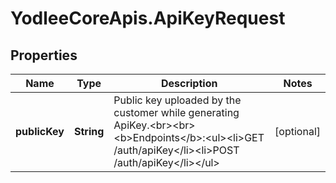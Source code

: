 # YodleeCoreApis.ApiKeyRequest

## Properties
Name | Type | Description | Notes
------------ | ------------- | ------------- | -------------
**publicKey** | **String** | Public key uploaded by the customer while generating ApiKey.&lt;br&gt;&lt;br&gt;&lt;b&gt;Endpoints&lt;/b&gt;:&lt;ul&gt;&lt;li&gt;GET /auth/apiKey&lt;/li&gt;&lt;li&gt;POST /auth/apiKey&lt;/li&gt;&lt;/ul&gt; | [optional] 
